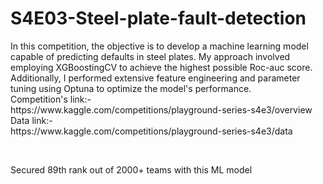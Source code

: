# S4E03-Steel-plate-fault-detection
<p>In this competition, the objective is to develop a machine learning model capable of predicting defaults in steel plates. My approach involved employing XGBoostingCV to achieve the highest possible Roc-auc score. Additionally, I performed extensive feature engineering and parameter tuning using Optuna to optimize the model's performance.
<br>Competition's link:-
<br>https://www.kaggle.com/competitions/playground-series-s4e3/overview
<br>Data link:-
<br>https://www.kaggle.com/competitions/playground-series-s4e3/data</p>
<br>
<p>Secured 89th rank out of 2000+ teams with this ML model</p>
<br>

